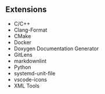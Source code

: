 ## Extensions

- C/C++
- Clang-Format
- CMake
- Docker
- Doxygen Documentation Generator
- GitLens
- markdownlint
- Python
- systemd-unit-file
- vscode-icons
- XML Tools
